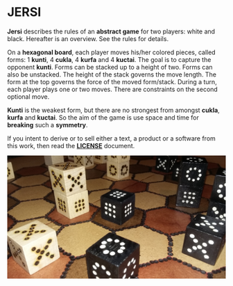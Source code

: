 # JERSI



**Jersi** describes the rules of an **abstract game** for two players: white and black. Hereafter is an overview. See the rules for details.

On a **hexagonal board**, each player moves his/her colored pieces, called forms: 1 **kunti**, 4 **cukla**, 4 **kurfa** and 4 **kuctai**. The goal is to capture the opponent **kunti**. Forms can be stacked up to a height of two. Forms can also be unstacked. The height of the stack governs the move length. The form at the top governs the force of the moved form/stack. During a turn, each player plays one or two moves. There are constraints on the second optional move. 

**Kunti** is the weakest form, but there are no strongest from amongst **cukla**, **kurfa** and **kuctai**. So the aim of the game is use space and time for **breaking** such a **symmetry**.

If you intent to derive or to sell either a text, a product or a software from this work, then read the [**LICENSE**](./docs/LICENSE.md) document.

![](./pictures/jersi-fait-main.jpg)